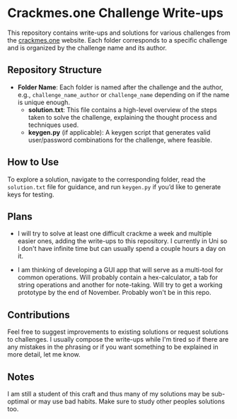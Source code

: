 # Crackmes.one Challenge Write-ups

This repository contains write-ups and solutions for various challenges from the [crackmes.one](https://crackmes.one/) website. Each folder corresponds to a specific challenge and is organized by the challenge name and its author.

## Repository Structure

- **Folder Name**: Each folder is named after the challenge and the author, e.g., `challenge_name_author` or `challenge_name` depending on if the name is unique enough.
  - **solution.txt**: This file contains a high-level overview of the steps taken to solve the challenge, explaining the thought process and techniques used.
  - **keygen.py** (if applicable): A keygen script that generates valid user/password combinations for the challenge, where feasible.

## How to Use

To explore a solution, navigate to the corresponding folder, read the `solution.txt` file for guidance, and run `keygen.py` if you’d like to generate keys for testing.

## Plans 
- I will try to solve at least one difficult crackme a week and multiple easier ones, adding the write-ups to this repository. I currently in Uni so I don't have infinite time but can usually spend a couple hours a day on it. 

- I am thinking of developing a GUI app that will serve as a multi-tool for common operations. Will probably contain a hex-calculator, a tab for string operations and another for note-taking. Will try to get a working prototype by the end of November. Probably won't be in this repo.

## Contributions

Feel free to suggest improvements to existing solutions or request solutions to challenges. I usually compose the write-ups while I'm tired so if there are any mistakes in the phrasing or if you want something to be explained in more detail, let me know. 


## Notes
I am still a student of this craft and thus many of my solutions may be sub-optimal or may use bad habits. Make sure to study other peoples solutions too. 
